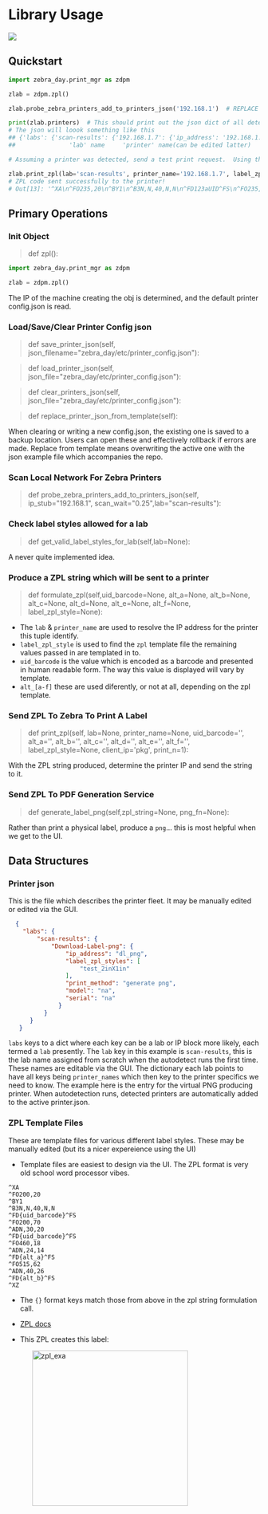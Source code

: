 # Library Usage
<a href=../../README.md ><img src="http://flux.glass/format_gh_text?txt=back+home&bg_color=%23443636&txt_color=%232eecef&font=Monoid-Regular-HalfTight-Dollar-0-1-l&font_size=12&width=95&ret_type=img" /></a>
## Quickstart

```python
import zebra_day.print_mgr as zdpm

zlab = zdpm.zpl()

zlab.probe_zebra_printers_add_to_printers_json('192.168.1')  # REPLACE the IP stub with the correct value for your network. This may take a few min to run.  !! This command is not required if you've sucessuflly run the quickstart already, also, won't hurt.

print(zlab.printers)  # This should print out the json dict of all detected zebra printers. An empty dict, {}, is a failure of autodetection, and manual creation of the json file may be needed. If successful, the lab name assigned is 'scan-results', this may be edited latter.
# The json will loook something like this
## {'labs': {'scan-results': {'192.168.1.7': {'ip_address': '192.168.1.7', 'label_zpl_styles': ['test_2inX1in'], 'print_method': 'unk'}}}
##               'lab' name     'printer' name(can be edited latter)                              label_zpl_style

# Assuming a printer was detected, send a test print request.  Using the 'lab', 'printer' and 'label_zpl_style' above (you'd have your own IP/Name, other values should remain the same for now.  There are multiple label ZPL formats available, the test_2inX1in is for quick testing & only formats in the two UID values specified.

zlab.print_zpl(lab='scan-results', printer_name='192.168.1.7', label_zpl_style='test_2inX1in', uid_barcode="123aUID")
# ZPL code sent successfully to the printer!
# Out[13]: '^XA\n^FO235,20\n^BY1\n^B3N,N,40,N,N\n^FD123aUID^FS\n^FO235,70\n^ADN,30,20\n^FD123aUID^FS\n^FO235,115\n^ADN,25,12\n^FDalt_a^FS\n^FO235,145\n^ADN,25,12\n^FDalt_b^FS\n^FO70,180\n^FO235,170\n^ADN,30,20\n^FDalt_c^FS\n^FO490,180\n^ADN,25,12\n^FDalt_d^FS\n^XZ'
```

## Primary Operations

### Init Object
> def zpl():


  ```python
  import zebra_day.print_mgr as zdpm
  
  zlab = zdpm.zpl()
  ```

  The IP of the machine creating the obj is determined, and the default printer config.json is read.


### Load/Save/Clear Printer Config json
>  def save_printer_json(self, json_filename="zebra_day/etc/printer_config.json"):

>  def load_printer_json(self, json_file="zebra_day/etc/printer_config.json"):

>  def clear_printers_json(self, json_file="zebra_day/etc/printer_config.json"):

>  def replace_printer_json_from_template(self):

When clearing or writing a new config.json, the existing one is saved to a backup location. Users can open these and effectively rollback if errors are made. Replace from template means overwriting the active one with the json example file which accompanies the repo.


### Scan Local Network For Zebra Printers
  >  def probe_zebra_printers_add_to_printers_json(self, ip_stub="192.168.1", scan_wait="0.25",lab="scan-results"):
  
### Check label styles allowed for a lab    
> def get_valid_label_styles_for_lab(self,lab=None):

A never quite implemented idea.

### Produce a ZPL string which will be sent to a printer

>  def formulate_zpl(self,uid_barcode=None, alt_a=None, alt_b=None, alt_c=None, alt_d=None, alt_e=None, alt_f=None, label_zpl_style=None):

  * The `lab` & `printer_name` are used to resolve the IP address for the printer this tuple identify.
  * `label_zpl_style` is used to find the `zpl` template file the remaining values passed in are templated in to.
  * `uid_barcode` is the value which is encoded as a barcode and presented in human readable form. The way this value is displayed will vary by template.
  * `alt_[a-f]` these are used diferently, or not at all, depending on the zpl template.  

### Send ZPL To Zebra To Print A Label
> def print_zpl(self, lab=None, printer_name=None, uid_barcode='', alt_a='', alt_b='', alt_c='', alt_d='', alt_e='', alt_f='', label_zpl_style=None, client_ip='pkg', print_n=1):

With the ZPL string produced, determine the printer IP and send the string to it.

### Send ZPL To PDF Generation Service
>  def generate_label_png(self,zpl_string=None, png_fn=None):

Rather than print a physical label, produce a `png`... this is most helpful when we get to the UI.

## Data Structures

### Printer json
This is the file which describes the printer fleet. It may be manually edited or edited via the GUI.

```json
  {
    "labs": {
        "scan-results": {
            "Download-Label-png": {
                "ip_address": "dl_png",
                "label_zpl_styles": [
                    "test_2inX1in"
                ],
                "print_method": "generate png",
                "model": "na",
                "serial": "na"
              }
          }
      }
   }
```

  `labs` keys to a dict where each key can be a lab or IP block more likely, each termed a `lab` presently. The `lab` key in this example is `scan-results`, 
  this is the lab name assigned from scratch when the autodetect runs the first time. These names are editable via the GUI.
  The dictionary each lab points to have all keys being `printer_names` which then key to the printer specifics we need to know. The example here is the entry for the virtual PNG producing printer. When autodetection runs, detected printers are automatically added to the active printer.json.

### ZPL Template Files
These are template files for various different label styles. These may be manually edited (but its a nicer expereience using the UI)

* Template files are easiest to design via the UI. The ZPL format is very old school word processor vibes.

```text
^XA
^FO200,20
^BY1
^B3N,N,40,N,N
^FD{uid_barcode}^FS
^FO200,70
^ADN,30,20
^FD{uid_barcode}^FS
^FO460,18
^ADN,24,14
^FD{alt_a}^FS
^FO515,62
^ADN,40,26
^FD{alt_b}^FS
^XZ    
```

* The `{}` format keys match those from above in the zpl string formulation call.
* [ZPL docs](https://labelary.com/zpl.html)
* This ZPL creates this label:<ul>

    <img width="312" alt="zpl_exa" src="https://github.com/Daylily-Informatics/zebra_day/assets/4713659/9d2b53b3-03d0-4095-9622-64273734ff76">
